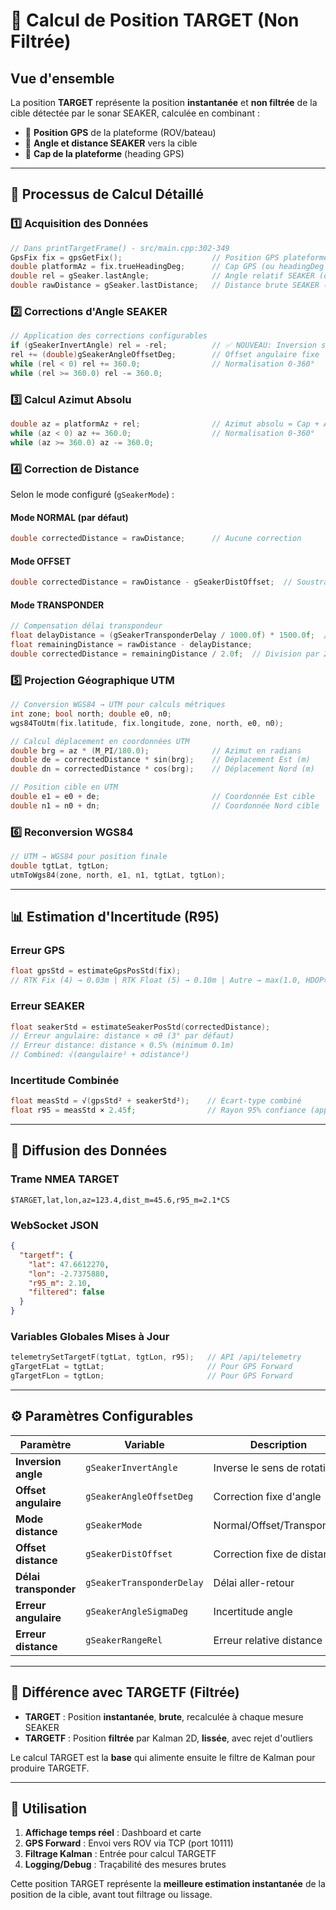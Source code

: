 # 📍 Calcul de Position TARGET (Non Filtrée)

## Vue d'ensemble

La position **TARGET** représente la position **instantanée** et **non filtrée** de la cible détectée par le sonar SEAKER, calculée en combinant :
- 📡 **Position GPS** de la plateforme (ROV/bateau)
- 🎯 **Angle et distance SEAKER** vers la cible
- 🧭 **Cap de la plateforme** (heading GPS)

---

## 🔄 Processus de Calcul Détaillé

### 1️⃣ **Acquisition des Données**
```cpp
// Dans printTargetFrame() - src/main.cpp:302-349
GpsFix fix = gpsGetFix();                    // Position GPS plateforme
double platformAz = fix.trueHeadingDeg;      // Cap GPS (ou headingDeg si indispo)
double rel = gSeaker.lastAngle;              // Angle relatif SEAKER (degrés)
double rawDistance = gSeaker.lastDistance;   // Distance brute SEAKER (mètres)
```

### 2️⃣ **Corrections d'Angle SEAKER**
```cpp
// Application des corrections configurables
if (gSeakerInvertAngle) rel = -rel;          // ✅ NOUVEAU: Inversion sens rotation
rel += (double)gSeakerAngleOffsetDeg;        // Offset angulaire fixe
while (rel < 0) rel += 360.0;                // Normalisation 0-360°
while (rel >= 360.0) rel -= 360.0;
```

### 3️⃣ **Calcul Azimut Absolu**
```cpp
double az = platformAz + rel;                // Azimut absolu = Cap + Angle relatif
while (az < 0) az += 360.0;                  // Normalisation 0-360°
while (az >= 360.0) az -= 360.0;
```

### 4️⃣ **Correction de Distance**
Selon le mode configuré (`gSeakerMode`) :

#### **Mode NORMAL** (par défaut)
```cpp
double correctedDistance = rawDistance;      // Aucune correction
```

#### **Mode OFFSET**
```cpp
double correctedDistance = rawDistance - gSeakerDistOffset;  // Soustraction fixe
```

#### **Mode TRANSPONDER**
```cpp
// Compensation délai transpondeur
float delayDistance = (gSeakerTransponderDelay / 1000.0f) * 1500.0f;  // Vitesse son 1500 m/s
float remainingDistance = rawDistance - delayDistance;
double correctedDistance = remainingDistance / 2.0f;  // Division par 2 (aller-retour)
```

### 5️⃣ **Projection Géographique UTM**
```cpp
// Conversion WGS84 → UTM pour calculs métriques
int zone; bool north; double e0, n0;
wgs84ToUtm(fix.latitude, fix.longitude, zone, north, e0, n0);

// Calcul déplacement en coordonnées UTM
double brg = az * (M_PI/180.0);              // Azimut en radians
double de = correctedDistance * sin(brg);    // Déplacement Est (m)
double dn = correctedDistance * cos(brg);    // Déplacement Nord (m)

// Position cible en UTM
double e1 = e0 + de;                         // Coordonnée Est cible
double n1 = n0 + dn;                         // Coordonnée Nord cible
```

### 6️⃣ **Reconversion WGS84**
```cpp
// UTM → WGS84 pour position finale
double tgtLat, tgtLon;
utmToWgs84(zone, north, e1, n1, tgtLat, tgtLon);
```

---

## 📊 Estimation d'Incertitude (R95)

### **Erreur GPS**
```cpp
float gpsStd = estimateGpsPosStd(fix);
// RTK Fix (4) → 0.03m | RTK Float (5) → 0.10m | Autre → max(1.0, HDOP×1.5)
```

### **Erreur SEAKER**
```cpp
float seakerStd = estimateSeakerPosStd(correctedDistance);
// Erreur angulaire: distance × σθ (3° par défaut)
// Erreur distance: distance × 0.5% (minimum 0.1m)
// Combined: √(σangulaire² + σdistance²)
```

### **Incertitude Combinée**
```cpp
float measStd = √(gpsStd² + seakerStd²);    // Écart-type combiné
float r95 = measStd × 2.45f;                // Rayon 95% confiance (approximation 2D)
```

---

## 📡 Diffusion des Données

### **Trame NMEA TARGET**
```
$TARGET,lat,lon,az=123.4,dist_m=45.6,r95_m=2.1*CS
```

### **WebSocket JSON**
```json
{
  "targetf": {
    "lat": 47.6612270,
    "lon": -2.7375880,
    "r95_m": 2.10,
    "filtered": false
  }
}
```

### **Variables Globales Mises à Jour**
```cpp
telemetrySetTargetF(tgtLat, tgtLon, r95);   // API /api/telemetry
gTargetFLat = tgtLat;                       // Pour GPS Forward
gTargetFLon = tgtLon;                       // Pour GPS Forward
```

---

## ⚙️ Paramètres Configurables

| Paramètre | Variable | Description | Défaut |
|-----------|----------|-------------|--------|
| **Inversion angle** | `gSeakerInvertAngle` | Inverse le sens de rotation | `false` |
| **Offset angulaire** | `gSeakerAngleOffsetDeg` | Correction fixe d'angle | `0.0°` |
| **Mode distance** | `gSeakerMode` | Normal/Offset/Transponder | `NORMAL` |
| **Offset distance** | `gSeakerDistOffset` | Correction fixe de distance | `0.0m` |
| **Délai transponder** | `gSeakerTransponderDelay` | Délai aller-retour | `0.0ms` |
| **Erreur angulaire** | `gSeakerAngleSigmaDeg` | Incertitude angle | `3.0°` |
| **Erreur distance** | `gSeakerRangeRel` | Erreur relative distance | `0.5%` |

---

## 🔄 Différence avec TARGETF (Filtrée)

- **TARGET** : Position **instantanée**, **brute**, recalculée à chaque mesure SEAKER
- **TARGETF** : Position **filtrée** par Kalman 2D, **lissée**, avec rejet d'outliers

Le calcul TARGET est la **base** qui alimente ensuite le filtre de Kalman pour produire TARGETF.

---

## 🎯 Utilisation

1. **Affichage temps réel** : Dashboard et carte
2. **GPS Forward** : Envoi vers ROV via TCP (port 10111)
3. **Filtrage Kalman** : Entrée pour calcul TARGETF
4. **Logging/Debug** : Traçabilité des mesures brutes

Cette position TARGET représente la **meilleure estimation instantanée** de la position de la cible, avant tout filtrage ou lissage.


